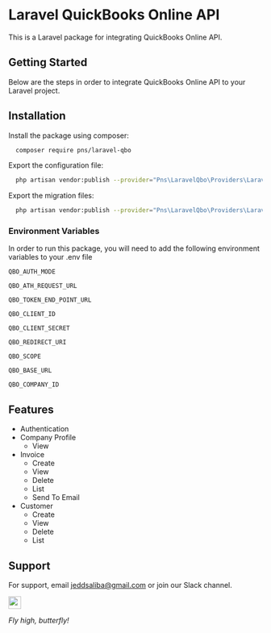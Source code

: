 
# Laravel QuickBooks Online API
This is a Laravel package for integrating QuickBooks Online API.
## Getting Started
Below are the steps in order to integrate QuickBooks Online API to your Laravel project.
## Installation
Install the package using composer:

```bash
  composer require pns/laravel-qbo
```

Export the configuration file:

```bash
  php artisan vendor:publish --provider="Pns\LaravelQbo\Providers\LaravelQboServiceProvider" --tag="config"
```

Export the migration files:

```bash
  php artisan vendor:publish --provider="Pns\LaravelQbo\Providers\LaravelQboServiceProvider" --tag="migrations"
```
### Environment Variables
In order to run this package, you will need to add the following environment variables to your .env file

`QBO_AUTH_MODE`

`QBO_ATH_REQUEST_URL`

`QBO_TOKEN_END_POINT_URL`

`QBO_CLIENT_ID`

`QBO_CLIENT_SECRET`

`QBO_REDIRECT_URI`

`QBO_SCOPE`

`QBO_BASE_URL`

`QBO_COMPANY_ID`
## Features

- Authentication
- Company Profile
    * View
- Invoice
    * Create
    * View
    * Delete
    * List
    * Send To Email
- Customer
    * Create
    * View
    * Delete
    * List
## Support
For support, email jeddsaliba@gmail.com or join our Slack channel.

<img src="https://raw.github.com/jeddsaliba/laravel-qbo/master/src/assets/icons/butterfly.svg?sanitize=true" width="25">

*Fly high, butterfly!*